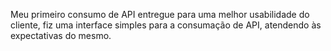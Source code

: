 Meu primeiro consumo de API entregue para uma melhor usabilidade do cliente, fiz uma interface simples para a consumação de API, atendendo às expectativas do mesmo.
